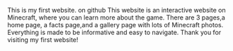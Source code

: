 This is my first website. on github
This website is an interactive website on Minecraft, where you can learn more about the game.
There are 3 pages,a home page, a facts page,and a gallery page with lots of Minecraft photos.
Everything is made to be informative and easy to navigate.
Thank you for visiting my first website!
